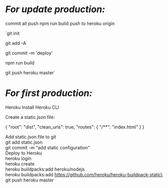 # **_For update production:_**
commit all
push
npm run build
push to heroku origin

`git init

git add -A

git commit -m 'deploy'

npm run build

git push heroku master`


# **_For first production:_**

Heroku
Install Heroku CLI

Create a static.json file:

{
  "root": "dist",
  "clean_urls": true,
  "routes": {
    "/**": "index.html"
  }
}


Add static.json file to git\
git add static.json\
git commit -m "add static configuration"\
Deploy to Heroku\
heroku login\
heroku create\
heroku buildpacks:add heroku/nodejs\
heroku buildpacks:add https://github.com/heroku/heroku-buildpack-static\
git push heroku master
